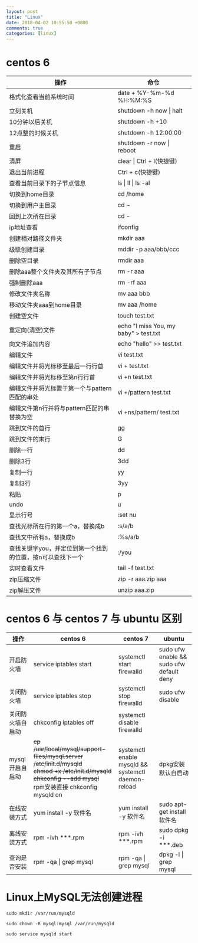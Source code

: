 ```yaml
---
layout: post
title: "Linux"
date: 2018-04-02 10:55:50 +0800
comments: true
categories: [linux]
---
```



centos 6
=========================

操作  |  命令
-------------                 | -------------
格式化查看当前系统时间          |  date + %Y-%m-%d %H:%M:%S
立刻关机                       |  shutdown -h now \| halt
10分钟以后关机                 |  shutdown -h +10
12点整的时候关机               |  shutdown -h 12:00:00
重启                          |  shutdown -r now \| reboot
清屏                          |  clear \| Ctrl + l(快捷键)
退出当前进程                   |  Ctrl + c(快捷键)
查看当前目录下的子节点信息      |  ls \| ll \| ls -al
切换到home目录                 |  cd /home
切换到用户主目录               |  cd ~
回到上次所在目录               |  cd -
ip地址查看                    |  ifconfig
创建相对路径文件夹             |  mkdir aaa
级联创建目录                   |  mddir -p aaa/bbb/ccc
删除空目录                     |  rmdir aaa
删除aaa整个文件夹及其所有子节点  |  rm -r aaa
强制删除aaa                    |  rm -rf aaa
修改文件夹名称                 |  mv aaa bbb
移动文件夹aaa到home目录                                 | mv aaa /home
创建空文件                                              |  touch test.txt
重定向(清空)文件                                        |  echo "I miss You, my baby" > test.txt
向文件追加内容                                          |  echo "hello" \>\> test.txt
编辑文件                                               |  vi test.txt
编辑文件并将光标移至最后一行行首                         |  vi + test.txt
编辑文件并将光标移至第n行行首                            | vi +n test.txt
编辑文件并将光标置于第一个与pattern匹配的串处             | vi +/pattern test.txt
编辑文件第n行并将与pattern匹配的串替换为空                | vi +ns/pattern/ test.txt
跳到文件的首行                                          | gg
跳到文件的末行                                          | G
删除一行                                               |  dd
删除3行                                                | 3dd
复制一行                                               | yy
复制3行                                                | 3yy
粘贴                                                   | p
undo                                                   | u
显示行号                                                | :set nu
查找光标所在行的第一个a，替换成b                          |  :s/a/b
查找文中所有a，替换成b                                   |  :%s/a/b
查找关键字you，并定位到第一个找到的位置，按n可以查找下一个  |  :/you
实时查看文件  |  tail -f test.txt
zip压缩文件  |  zip -r aaa.zip aaa
zip解压文件  |  unzip aaa.zip


centos 6 与 centos 7 与 ubuntu 区别
=====================================

操作  |  centos 6  |  centos 7  |  ubuntu  |
-------------      | -------------           |-------------------         | ---------------|
开启防火墙          |  service iptables start |  systemctl start firewalld |  sudo ufw enable && sudo ufw default deny |
关闭防火墙          |  service iptables stop  |  systemctl stop firewalld  |  sudo ufw disable  |
关闭防火墙自启动     |  chkconfig iptables off |  systemctl disable firewalld |   |
mysql开启自启动     | ~~cp /usr/local/mysql/support-files/mysql.server /etc/init.d/mysqld <br> chmod +x /etc/init.d/mysqld  <br>   chkconfig --add mysql  <br>~~ rpm安装直接 chkconfig mysqld on     | systemctl enable mysqld && systemctl daemon-reload | dpkg安装默认自启动 |
在线安装方式        |  yum install -y 软件名     |  yum install -y 软件名   |  sudo apt-get install 软件名  |
离线安装方式        |  rpm -ivh \*\*\*.rpm      |  rpm -ivh \*\*\*.rpm      |  sudo dpkg -i \*\*\*.deb  |  
查询是否安装        |  rpm -qa \| grep mysql     |  rpm -qa \| grep mysql     |  dpkg -l \| grep mysql   |


Linux上MySQL无法创建进程
===============================

`sudo mkdir /var/run/mysqld`

`sudo chown -R mysql:mysql /var/run/mysqld`

`sudo service mysqld start`
